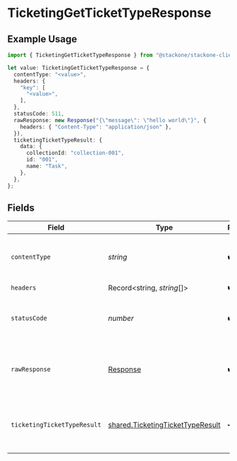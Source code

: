 # TicketingGetTicketTypeResponse

## Example Usage

```typescript
import { TicketingGetTicketTypeResponse } from "@stackone/stackone-client-ts/sdk/models/operations";

let value: TicketingGetTicketTypeResponse = {
  contentType: "<value>",
  headers: {
    "key": [
      "<value>",
    ],
  },
  statusCode: 511,
  rawResponse: new Response("{\"message\": \"hello world\"}", {
    headers: { "Content-Type": "application/json" },
  }),
  ticketingTicketTypeResult: {
    data: {
      collectionId: "collection-001",
      id: "001",
      name: "Task",
    },
  },
};
```

## Fields

| Field                                                                                       | Type                                                                                        | Required                                                                                    | Description                                                                                 |
| ------------------------------------------------------------------------------------------- | ------------------------------------------------------------------------------------------- | ------------------------------------------------------------------------------------------- | ------------------------------------------------------------------------------------------- |
| `contentType`                                                                               | *string*                                                                                    | :heavy_check_mark:                                                                          | HTTP response content type for this operation                                               |
| `headers`                                                                                   | Record<string, *string*[]>                                                                  | :heavy_check_mark:                                                                          | N/A                                                                                         |
| `statusCode`                                                                                | *number*                                                                                    | :heavy_check_mark:                                                                          | HTTP response status code for this operation                                                |
| `rawResponse`                                                                               | [Response](https://developer.mozilla.org/en-US/docs/Web/API/Response)                       | :heavy_check_mark:                                                                          | Raw HTTP response; suitable for custom response parsing                                     |
| `ticketingTicketTypeResult`                                                                 | [shared.TicketingTicketTypeResult](../../../sdk/models/shared/ticketingtickettyperesult.md) | :heavy_minus_sign:                                                                          | The ticket type with the given identifier was retrieved.                                    |